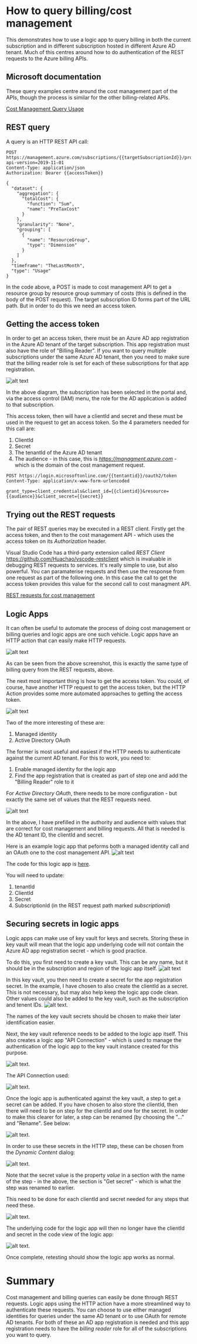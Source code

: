 # How to query billing/cost management
This demonstrates how to use a logic app to query billing in both the current subscription and in different subscription hosted in different Azure AD tenant. Much of this centres around how to do authentication of the REST requests to the Azure billing APIs.

## Microsoft documentation
These query examples centre around the cost management part of the APIs, though the process is similar for the other billing-related APIs.

[Cost Management Query Usage](https://docs.microsoft.com/en-us/rest/api/cost-management/query/usage "Azure Cost management")

## REST query
A query is an HTTP REST API call:

```
POST  https://management.azure.com/subscriptions/{{targetSubscriptionId}}/providers/Microsoft.CostManagement/query?api-version=2019-11-01
Content-Type: application/json
Authorization: Bearer {{accessToken}}

{
  "dataset": {
    "aggregation": {
      "totalCost": {
        "function": "Sum",
        "name": "PreTaxCost"
      }
    },
    "granularity": "None",
    "grouping": [
      {
        "name": "ResourceGroup",
        "type": "Dimension"
      }
    ]
  },
  "timeframe": "TheLastMonth",
  "type": "Usage"
}
```
In the code above, a POST is made to cost management API to get a resource group by resource group summary of costs (this is defined in the body of the POST request). The target subscription ID forms part of the URL path. But in order to do this we need an access token.

## Getting the access token
In order to get an access token, there must be an Azure AD app registration in the Azure AD tenant of the target subscription. This app registration must also have the role of "Billing Reader". If you want to query multiple subscriptions under the same Azure AD tenant, then you need to make sure that the billing reader role is set for each of these subscriptions for that app registration.

![alt text](app-registration-billing-reader.png "Billing reader role for AD app registration")

In the above diagram, the subscription has been selected in the portal and, via the access control (IAM) menu, the role for the AD application is added to that subscription.

This access token, then will have a clientId and secret and these must be used in the request to get an access token. So the 4 parameters needed for this call are:
1. ClientId
2. Secret
3. The tenantId of the Azure AD tenant
4. The audience - in this case, this is *https://managment.azure.com* - which is the domain of the cost management request.

```
POST https://login.microsoftonline.com/{{tentantid}}/oauth2/token
Content-Type: application/x-www-form-urlencoded

grant_type=client_credentials&client_id={{clientid}}&resource={{audience}}&client_secret={{secret}}

```

## Trying out the REST requests
The pair of REST queries may be executed in a REST client. Firstly get the access token, and then to the cost management API - which uses the access token on its *Authorization* header.

Visual Studio Code has a third-party extension called *REST Client* https://github.com/Huachao/vscode-restclient which is invaluable in debugging REST requests to services. It's really simple to use, but also powerful. You can paramaterise requests and then use the response from one request as part of the following one. In this case the call to get the access token provides this value for the second call to cost managment API.

[REST requests for cost management](billing-blank.http "Azure Cost management")


## Logic Apps
It can often be useful to automate the process of doing cost management or billing queries and logic apps are one such vehicle. Logic apps have an HTTP action that can easily make HTTP requests.

![alt text](http-action.png "Logic app HTTP Action")

As can be seen from the above screenshot, this is exactly the same type of billing query from the REST requests, above.

The next most important thing is how to get the access token. You could, of course, have another HTTP request to get the access token, but the HTTP Action provides some more automated approaches to getting the access token. 

![alt text](authentication-methods.png "HTTP Action authentication methods")

Two of the more interesting of these are:
1. Managed identity
2. Active Directory OAuth

The former is most useful and easiest if the HTTP needs to authenticate against the current AD tenant. For this to work, you need to:
1. Enable managed identity for the logic app
2. Find the app registration that is created as part of step one and add the "Billing Reader" role to it

For *Active Directory OAuth*, there needs to be more configuration - but exactly the same set of values that the REST requests need.

![alt text](active-directory-oauth.png "HTTP Action OAuth authentication")

In the above, I have prefilled in the authority and audience with values that are correct for cost management and billing requests. All that is needed is the AD tenant ID, the clientId and secret.

Here is an example logic app that peforms both a managed identity call and an OAuth one to the cost management API.
![alt text](logic-app-overview.png "Logic app example")

The code for this logic app is [here](logic-app-redacted.json "logic App code"). 

You will need to update:
1. tenantId
2. ClientId
3. Secret
4. SubscriptionId (in the REST request path marked *subscriptionid*)

## Securing secrets in logic apps
Logic apps can make use of key vault for keys and secrets. Storing these in key vault will mean that the logic app underlying code will not contain the Azure AD app registration secret - which is good practice.

To do this, you first need to create a key vault. This can be any name, but it should be in the subscription and region of the logic app itself.
![alt text](logic-app-resources.png "Resource group with logic app and key vault")

In this key vault, you then need to create a secret for the app registration secret. In the example, I have chosen to also create the clientId as a secret. This is not necessary, but may also help keep the logic app code clean. Other values could also be added to the key vault, such as the subscription and tenent IDs.
![alt text](key-vault-secrets.png "key vault secrets created").

The names of the key vault secrets should be chosen to make their later identification easier. 

Next, the key vault reference needs to be added to the logic app itself. This also creates a logic app "API Connection" - which is used to manage the authentication of the logic app to the key vault instance created for this purpose.

![alt text](logic-app-kv-action.png "Add key vault to logic app").

The API Connection used:

![alt text](logic-app-with-kv-connections.png "logic app API connections").

Once the logic app is authenticated against the key vault, a step to get a secret can be added. If you have chosen to also store the clientId, then there will need to be on step for the clientId and one for the secret. In order to make this clearer for later, a step can be renamed (by choosing the "..." and "Rename". See below:

![alt text](logic-app-with-kv.png "key vault secrets in logic app").

In order to use these secrets in the HTTP step, these can be chosen from the *Dynamic Content* dialog:

![alt text](logic-app-http-dynamic.png "use a secret in logic app").

Note that the secret value is the property *value* in a section with the name of the step - in the above, the section is "Get secret" - which is what the step was renamed to earlier.

This need to be done for each clientId and secret needed for any steps that need these.

![alt text](logic-app-http-secrets.png "clientId and secret in logic app").

The underlying code for the logic app will then no longer have the clientId and secret in the code view of the logic app:

![alt text](logic-app-with-kv-code.png "logic app code view").

Once complete, retesting should show the logic app works as normal.

# Summary
Cost management and billing queries can easily be done through REST requests. Logic apps using the HTTP action have a more streamlined way to authenticate these requests. You can choose to use either managed identities for queries under the same AD tenant or to use OAuth for remote AD tenants. For both of these an AD app registration is needed and this app registration needs to have the *billing reader* role for all of the subscriptions you want to query.
